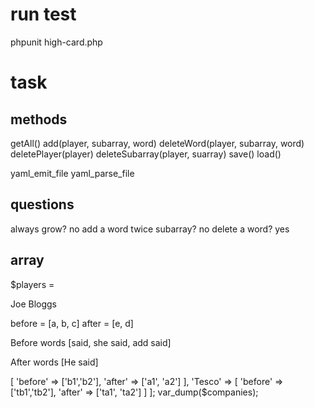 # run test

phpunit high-card.php

# task

## methods

getAll()
add(player, subarray, word)
deleteWord(player, subarray, word)
deletePlayer(player)
deleteSubarray(player, suarray)
save()
load()

yaml_emit_file
yaml_parse_file

## questions

always grow? no
add a word twice subarray? no
delete a word? yes

## array

$players =

Joe Bloggs

before = [a, b, c]
after = [e, d]

Before words
[said, she said, add said]

After words
[He said]

<?php

$companies = [
  'Next' => [
    'before' => ['b1','b2'],
    'after' => ['a1', 'a2']
  ],
  'Tesco' => [
    'before' => ['tb1','tb2'],
    'after' => ['ta1', 'ta2']
  ]
];

var_dump($companies);
